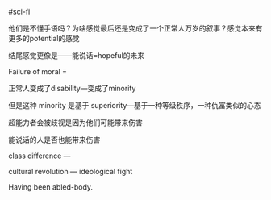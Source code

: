 #sci-fi 

他们是不懂手语吗？为啥感觉最后还是变成了一个正常人万岁的叙事？感觉本来有更多的potential的感觉

结尾感觉更像是——能说话=hopeful的未来

Failure of moral = 

正常人变成了disability—变成了minority

但是这种 minority 是基于 superiority—基于一种等级秩序，一种仇富类似的心态


超能力者会被歧视是因为他们可能带来伤害

能说话的人是否也能带来伤害

class difference — 

cultural revolution — ideological fight

Having been abled-body. 
